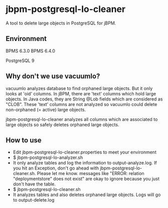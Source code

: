 # jbpm-postgresql-lo-cleaner

A tool to delete large objects in PostgreSQL for jBPM.

## Environment
BPMS 6.3.0
BPMS 6.4.0

PostgreSQL 9

## Why don't we use vacuumlo?

vacuumlo analyzes database to find orphaned large objects. But it only looks at 'oid' columns. In jBPM, there are 'text' columns which hold large objects. In Java codes, they are String @Lob fields which are considered as "CLOB". These 'text' columns are not analyzed so vacuumlo could delete non-orphaned (= active) large objects.

jbpm-postgresql-lo-cleaner analyzes all columns which are associated to large objects so safely deletes orphaned large objects.


## How to use

- Edit jbpm-postgresql-lo-cleaner.properties to meet your environment
- $ jbpm-postgresql-lo-analyzer.sh
 - It only analyze tables and log the information to output-analyze.log. If you hit an Exception, don't go ahead with jbpm-postgresql-lo-cleaner.sh. Please let me know.  messages like "ERROR: relation "deploymentstore" does not exist" are okay to ignore because you just don't have the table.
- $ jbpm-postgresql-lo-cleaner.sh
 - It analyzes tables and also deletes orphaned large objects. Logs will go to output-delete.log


